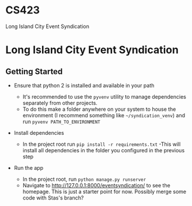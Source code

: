# CS423

Long Island City Event Syndication


# Long Island City Event Syndication

## Getting Started

- Ensure that python 2 is installed and available in your path
    - It's recommended to use the `pyvenv` utility to manage dependencies separately from other projects.
    - To do this make a folder anywhere on your system to house the environment (I recommend something like `~/syndication_venv`) and run `pyvenv PATH_TO_ENVIRONMENT`

- Install dependencies
    - In the project root run `pip install -r requirements.txt`
        -This will install all dependencies in the folder you configured in the previous step

- Run the app
    - In the project root, run `python manage.py runserver`
    - Navigate to http://127.0.0.1:8000/eventsyndication/ to see the homepage. This is just a starter point for now. Possibly merge some code with Stas's branch?
